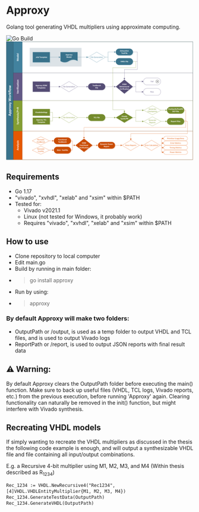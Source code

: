 # Approxy
Golang tool generating VHDL multipliers using approximate computing. 

![Go Build](https://github.com/RickvanLoo/approxy/actions/workflows/go.yml/badge.svg)
![Approxy Workflow](approxy.png)

## Requirements
- Go 1.17
- "vivado", "xvhdl", "xelab" and "xsim" within $PATH
- Tested for:
    - Vivado v2021.1
    - Linux (not tested for Windows, it probably work)
    - Requires "vivado", "xvhdl", "xelab" and "xsim" within $PATH


## How to use
- Clone repository to local computer
- Edit main.go
- Build by running in main folder:
- >go install approxy
- Run by using:
- >approxy

### By default Approxy will make two folders:
- OutputPath or /output, is used as a temp folder to output VHDL and TCL files, and is used to output Vivado logs
- ReportPath or /report, is used to output JSON reports with final result data

## :warning: Warning: 
By default Approxy clears the OutputPath folder before executing the main() function. Make sure to back up useful files (VHDL, TCL logs, Vivado reports, etc.) from the previous execution, before running 'Approxy' again. Clearing functionality can naturally be removed in the init() function, but might interfere with Vivado synthesis.

## Recreating VHDL models
If simply wanting to recreate the VHDL multipliers as discussed in the thesis the following code example is enough, and will output a synthesizable VHDL file and file containing all input/output combinations. 

E.g. a Recursive 4-bit multiplier using M1, M2, M3, and M4 (Within thesis described as R<sub>1234</sub>)

    Rec_1234 := VHDL.NewRecursive4("Rec1234", [4]VHDL.VHDLEntityMultiplier{M1, M2, M3, M4})
    Rec_1234.GenerateTestData(OutputPath)
    Rec_1234.GenerateVHDL(OutputPath)

